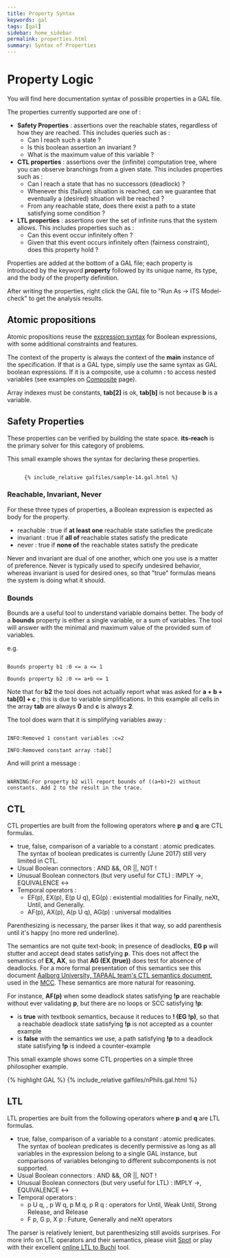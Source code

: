 ```yaml
---
title: Property Syntax
keywords: gal
tags: [gal]
sidebar: home_sidebar
permalink: properties.html
summary: Syntax of Properties
---
```



# Property Logic

You will find here documentation syntax of possible properties in a GAL file.

The properties currently supported are one of :

* **Safety Properties** : assertions over the reachable states, regardless of how they are reached. 
This includes queries such as : 
   * Can I reach such a state ? 
   * Is this boolean assertion an invariant ? 
   * What is the maximum value of this variable ?
* **CTL properties** : assertions over the (infinite) computation tree, where you can observe branchings from a given state. 
This includes properties such as :
   * Can I reach a state that has no successors (deadlock) ?  
   * Whenever this (failure) situation is reached, can we guarantee that eventually a (desired) situation will be reached ?
   * From any reachable state, does there exist a path to a state satisfying some condition ?
* **LTL properties** : assertions over the set of infinite runs that the system allows.
This includes properties such as :
  * Can this event occur infinitely often ?
  * Given that this event occurs infinitely often (fairness constraint), does this property hold ?

Properties are added at the bottom of a GAL file; each property is introduced by the keyword **property**
followed by its unique name, its type, and the body of the property definition.

After writing the properties, right click the GAL file to "Run As -> ITS Model-check" to get the analysis results.
  
## Atomic propositions

Atomic propositions reuse the [expression syntax](galbasics.md) for Boolean expressions, with some additional constraints and features.
 
The context of the property is always the context of the **main** instance of the specification.
If that is a GAL type, simply use the same syntax as GAL boolean expressions.
If it is a composite, use a column **:** to access nested variables (see examples on [Composite](cgalbasics.md) page). 

Array indexes must be constants, **tab[2]** is ok, **tab[b]** is not because **b** is a variable.

## Safety Properties

These properties can be verified by building the state space.
**its-reach** is the primary solver for this category of problems.

This small example shows the syntax for declaring these properties.

<figure class="highlight"><pre><code class="language-c" data-lang="c">
{% include_relative galfiles/sample-14.gal.html %}
</code></pre></figure>

### Reachable, Invariant, Never

For these three types of properties, a Boolean expression is expected as body for the property.

 * reachable : true if **at least one** reachable state satisfies the predicate
 * invariant : true if **all of** reachable states satisfy the predicate
 * never : true if **none of** the reachable states satisfy the predicate
 
Never and invariant are dual of one another, which one you use is a matter of preference.
Never is typically used to specify undesired behavior, whereas invariant is used for desired ones,
 so that "true" formulas means the system is doing what it should.

### Bounds

Bounds are a useful tool to understand variable domains better.
The body of a __bounds__ property is either a single variable, or a sum of variables.
The tool will answer with the minimal and maximum value of the provided sum of variables.  

e.g.

<code>
Bounds property b1 :0 <= a <= 1<br/>
Bounds property b2 :0 <= a+b <= 1
</code>

Note that for __b2__ the tool does not actually report what was asked for __a + b + tab[0] + c__ ; this is due to variable simplifications.
In this example all cells in the array __tab__ are always **0** and __c__ is always **2**.

The tool does warn that it is simplifying variables away :

<code>
INFO:Removed 1 constant variables :c=2<br/>
INFO:Removed constant array :tab[]
</code>

And will print a message : 

<code>
WARNING:For property b2 will report bounds of ((a+b)+2) without constants. Add 2 to the result in the trace.
</code>

## CTL

CTL properties are built from the following operators where **p** and **q** are CTL formulas.
* true, false, comparison of a variable to a constant : atomic predicates. The syntax of boolean predicates is currently (June 2017) still very limited in CTL.
* Usual Boolean connectors : AND &&, OR &#124;&#124;, NOT ! 
* Unusual Boolean connectors (but very useful for CTL) : IMPLY ->, EQUIVALENCE <->
* Temporal operators :
  * EF(p), EX(p), E(p U q), EG(p) : existential modalities for Finally, neXt, Until, and Generally.
  * AF(p), AX(p), A(p U q), AG(p) : universal modalities

Parenthesizing is necessary, the parser likes it that way, so add parenthesis until it's happy (no more red underline).

The semantics are not quite text-book; in presence of deadlocks, **EG p** will stutter and accept dead states satisfying **p**.
This does not affect the semantics of **EX, AX**, so that **AG (EX (true))** does test for absence of deadlocks.
For a more formal presentation of this semantics see this document [Aalborg University, TAPAAL team's CTL semantics document](files/CTL-semantics.pdf), used in the [MCC](http://mcc.lip6.fr).
These semantics are more natural for reasoning.

For instance, **AF(p)** when some deadlock states satisfying **!p** are reachable without ever validating **p**, but there are no loops or SCC satisfying **!p**:
* is **true** with textbook semantics, because it reduces to **! (EG !p)**, so that a reachable deadlock state satisfying **!p** is not accepted as a counter example
* is **false** with the semantics we use, a path satisfying **!p** to a deadlock state satisfying **!p** is indeed a counter-example

This small example shows some CTL properties on a simple three philosopher example.

{% highlight GAL %}
{% include_relative galfiles/nPhils.gal.html %}
</code></pre></figure>

## LTL

LTL properties are built from the following operators where **p** and **q** are LTL formulas.
* true, false, comparison of a variable to a constant : atomic predicates. 
The syntax of boolean predicates is decently permissive as long as all variables in the expression belong to a single GAL instance, but comparisons of variables belonging to different subcomponents is not supported.
* Usual Boolean connectors : AND &&, OR &#124;&#124;, NOT ! 
* Unusual Boolean connectors (but very useful for LTL) : IMPLY ->, EQUIVALENCE <->
* Temporal operators :
  * p U q, , p W q, p M q, p R q : operators for Until, Weak Until, Strong Release, and Release
  * F p, G p, X p : Future, Generally and neXt operators

The parser is relatively lenient, but parenthesizing still avoids surprises.
For more info on LTL operators and their semantics, please visit [Spot](https://spot.lrde.epita.fr/concepts.html#ltl) or play with their excellent
[online LTL to Buchi](https://spot.lrde.epita.fr/trans.html) tool.
